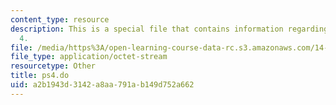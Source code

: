 ```yaml
---
content_type: resource
description: This is a special file that contains information regarding problem set
  4.
file: /media/https%3A/open-learning-course-data-rc.s3.amazonaws.com/14-662-labor-economics-ii-spring-2015/a2b1943d3142a8aa791ab149d752a662_ps4.do
file_type: application/octet-stream
resourcetype: Other
title: ps4.do
uid: a2b1943d-3142-a8aa-791a-b149d752a662
---
```

